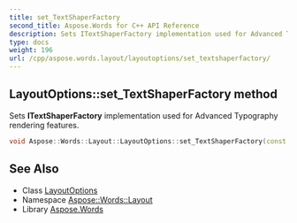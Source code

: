 ```yaml
---
title: set_TextShaperFactory
second_title: Aspose.Words for C++ API Reference
description: Sets ITextShaperFactory implementation used for Advanced Typography rendering features.
type: docs
weight: 196
url: /cpp/aspose.words.layout/layoutoptions/set_textshaperfactory/
---
```

## LayoutOptions::set_TextShaperFactory method


Sets **ITextShaperFactory** implementation used for Advanced Typography rendering features.

```cpp
void Aspose::Words::Layout::LayoutOptions::set_TextShaperFactory(const System::SharedPtr<Aspose::Words::Shaping::ITextShaperFactory> &value)
```

## See Also

* Class [LayoutOptions](../)
* Namespace [Aspose::Words::Layout](../../)
* Library [Aspose.Words](../../../)
